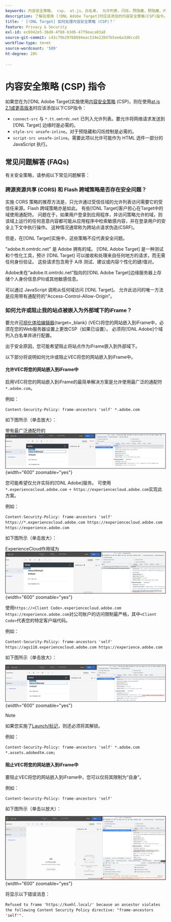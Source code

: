 ```yaml
---
keywords: 内容安全策略， csp， at.js，白名单， 允许列表，闪烁，预隐藏，预隐藏，内容安全策略， iFrame， iframe
description: 了解在使用 [!DNL Adobe Target]时应该添加的内容安全策略(CSP)指令。
title: ' [!DNL Target] 如何处理内容安全策略 (CSP)？'
feature: Privacy & Security
exl-id: ec6942e5-36d8-4f88-b3d6-47f9eaca03a8
source-git-commit: c43c79b29768694eac534e22047b5ee6a3d0ccd5
workflow-type: tm+mt
source-wordcount: '589'
ht-degree: 28%

---
```


# 内容安全策略 (CSP) 指令

如果您在为[!DNL Adobe Target]实施使用[内容安全策略](https://zh.wikipedia.org/wiki/Content_Security_Policy) (CSP)，则在使用[at.js 2.1或更高版本](../../implement/client-side/atjs/target-atjs-versions.md)时应该添加以下CSP指令：

* `connect-src` 与 `*.tt.omtrdc.net` 已列入允许列表。要允许将网络请求发送到 [!DNL Target] 边缘时是必需的。
* `style-src unsafe-inline`。对于预隐藏和闪烁控制是必需的。
* `script-src unsafe-inline`。需要此项以允许可能作为 HTML 选件一部分的 JavaScript 执行。

## 常见问题解答 (FAQs)

有关安全策略，请参阅以下常见问题解答：

### 跨源资源共享 (CORS) 和 Flash 跨域策略是否存在安全问题？

实施 CORS 策略的推荐方法是，只允许通过受信任域的允许列表访问需要它的受信任来源。Flash 跨域策略亦是如此。 有些[!DNL Target]客户担心在Target中的域使用通配符。 问题在于，如果用户登录到应用程序，并访问策略允许的域，则该域上运行的任何恶意内容都可能从应用程序中检索敏感内容，并在登录用户的安全上下文中执行操作。 这种情况通常称为跨站点请求伪造(CSRF)。

但是，在[!DNL Target]实施中，这些策略不应代表安全问题。

&quot;adobe.tt.omtrdc.net&quot; 是 Adobe 拥有的域。 [!DNL Adobe Target] 是一种测试和个性化工具，预计 [!DNL Target] 可以接收和处理来自任何地方的请求，而无需任何身份验证。 这些请求包含用于 A/B 测试、建议或内容个性化的键/值对。

Adobe未在“adobe.tt.omtrdc.net”指向的[!DNL Adobe Target]边缘服务器上存储个人身份信息(PII)或其他敏感信息。

可以通过 JavaScript 调用从任何域访问 [!DNL Target]。 允许此访问的唯一方法是应用带有通配符的“Access-Control-Allow-Origin”。

### 如何允许或阻止我的站点被嵌入为外部域下的iFrame？

要允许[可视化体验编辑器](https://experienceleague.adobe.com/docs/target/using/experiences/vec/visual-experience-composer.html?lang=zh-Hans){target=_blank} (VEC)将您的网站嵌入到iFrame中，必须在您的Web服务器设置上更改CSP（如果已设置）。 必须将[!DNL Adobe]个域列入白名单并进行配置。

出于安全原因，您可能希望阻止将站点作为iFrame嵌入到外部域下。

以下部分将说明如何允许或阻止VEC将您的网站嵌入到iFrame中。

#### 允许VEC将您的网站嵌入到iFrame中

启用VEC将您的网站嵌入到iFrame的最简单解决方案是允许使用最广泛的通配符`*.adobe.com`。

例如：

`Content-Security-Policy: frame-ancestors 'self' *.adobe.com`

如下图所示（单击放大）：


带有最广泛通配符的![CSP](/help/dev/before-implement/privacy/assets/csp-adobe.png){width="600" zoomable="yes"}

您可能希望仅允许实际的[!DNL Adobe]服务。 可使用`*.experiencecloud.adobe.com + https://experiencecloud.adobe.com`实现此方案。

例如：

`Content-Security-Policy: frame-ancestors 'self' https://*.experiencecloud.adobe.com https://experiencecloud.adobe.com https://experience.adobe.com`

如下图所示（单击放大）：

ExperienceCloud作用域为![CSP](/help/dev/before-implement/privacy/assets/csp-experiencecloud.png){width="600" zoomable="yes"}

使用`https://<Client Code>.experiencecloud.adobe.com https://experience.adobe.com`对公司帐户的访问限制最严格，其中`<Client Code>`代表您的特定客户端代码。

例如：

`Content-Security-Policy: frame-ancestors 'self'  https://ags118.experiencecloud.adobe.com https://experience.adobe.com`

如下图所示（单击放大）：

![CSP的clientcode作用域为](/help/dev/before-implement/privacy/assets/csp-clientcode.png){width="600" zoomable="yes"}

>[!NOTE]
>
>如果您实施了[Launch/标记](/help/dev/implement/client-side/atjs/how-to-deployatjs/implement-target-using-adobe-launch.md)，则还必须将其解锁。
>
>例如：
>
> `Content-Security-Policy: frame-ancestors 'self' *.adobe.com *.assets.adobedtm.com;`

#### 阻止VEC将您的网站嵌入到iFrame中

要阻止VEC将您的网站嵌入到iFrame中，您可以仅将其限制为“自身”。

例如：

`Content-Security-Policy: frame-ancestors 'self'`

如下图所示（单击以放大）：

![CSP错误](/help/dev/before-implement/privacy/assets/csp-error.png){width="600" zoomable="yes"}

将显示以下错误消息：

`Refused to frame 'https://kuehl.local/' because an ancestor violates the following Content Security Policy directive: "frame-ancestors 'self'".`


